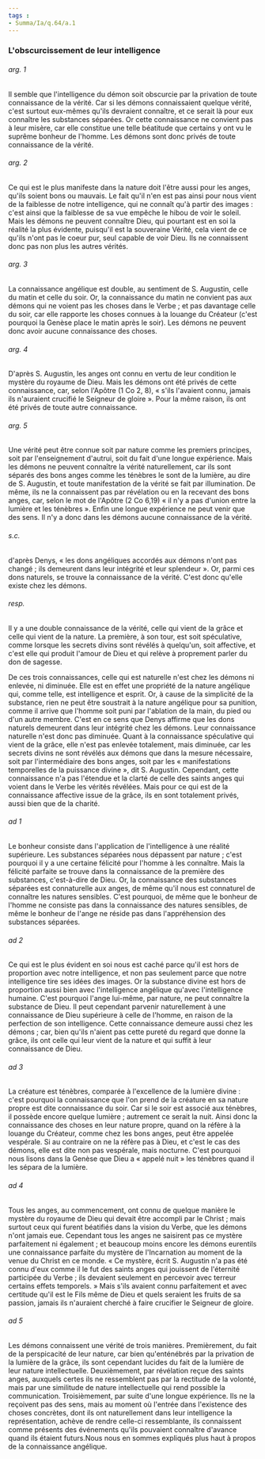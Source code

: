```yaml
---
tags : 
- Summa/Ia/q.64/a.1
---
```


### L'obscurcissement de leur intelligence

###### arg. 1
Il semble que l'intelligence du démon soit obscurcie par la privation de toute connaissance de la vérité. Car si les démons connaissaient quelque vérité, c'est surtout eux-mêmes qu'ils devraient connaître, et ce serait là pour eux connaître les substances séparées. Or cette connaissance ne convient pas à leur misère, car elle constitue une telle béatitude que certains y ont vu le suprême bonheur de l'homme. Les démons sont donc privés de toute connaissance de la vérité. 

###### arg. 2
Ce qui est le plus manifeste dans la nature doit l'être aussi pour les anges, qu'ils soient bons ou mauvais. Le fait qu'il n'en est pas ainsi pour nous vient de la faiblesse de notre intelligence, qui ne connaît qu'à partir des images : c'est ainsi que la faiblesse de sa vue empêche le hibou de voir le soleil. Mais les démons ne peuvent connaître Dieu, qui pourtant est en soi la réalité la plus évidente, puisqu'il est la souveraine Vérité, cela vient de ce qu'ils n'ont pas le coeur pur, seul capable de voir Dieu. Ils ne connaissent donc pas non plus les autres vérités. 

###### arg. 3
La connaissance angélique est double, au sentiment de S. Augustin, celle du matin et celle du soir. Or, la connaissance du matin ne convient pas aux démons qui ne voient pas les choses dans le Verbe ; et pas davantage celle du soir, car elle rapporte les choses connues à la louange du Créateur (c'est pourquoi la Genèse place le matin après le soir). Les démons ne peuvent donc avoir aucune connaissance des choses. 

###### arg. 4
D'après S. Augustin, les anges ont connu en vertu de leur condition le mystère du royaume de Dieu. Mais les démons ont été privés de cette connaissance, car, selon l'Apôtre (1 Co 2, 8), « s'ils l'avaient connu, jamais ils n'auraient crucifié le Seigneur de gloire ». Pour la même raison, ils ont été privés de toute autre connaissance. 

###### arg. 5
Une vérité peut être connue soit par nature comme les premiers principes, soit par l'enseignement d'autrui, soit du fait d'une longue expérience. Mais les démons ne peuvent connaître la vérité naturellement, car ils sont séparés des bons anges comme les ténèbres le sont de la lumière, au dire de S. Augustin, et toute manifestation de la vérité se fait par illumination. De même, ils ne la connaissent pas par révélation ou en la recevant des bons anges, car, selon le mot de l'Apôtre (2 Co 6,19) « il n'y a pas d'union entre la lumière et les ténèbres ». Enfin une longue expérience ne peut venir que des sens. Il n'y a donc dans les démons aucune connaissance de la vérité. 

###### s.c.
d'après Denys, « les dons angéliques accordés aux démons n'ont pas changé ; ils demeurent dans leur intégrité et leur splendeur ». Or, parmi ces dons naturels, se trouve la connaissance de la vérité. C'est donc qu'elle existe chez les démons. 

###### resp.
Il y a une double connaissance de la vérité, celle qui vient de la grâce et celle qui vient de la nature. La première, à son tour, est soit spéculative, comme lorsque les secrets divins sont révélés à quelqu'un, soit affective, et c'est elle qui produit l'amour de Dieu et qui relève à proprement parler du don de sagesse. 

De ces trois connaissances, celle qui est naturelle n'est chez les démons ni enlevée, ni diminuée. Elle est en effet une propriété de la nature angélique qui, comme telle, est intelligence et esprit. Or, à cause de la simplicité de la substance, rien ne peut être soustrait à la nature angélique pour sa punition, comme il arrive que l'homme soit puni par l'ablation de la main, du pied ou d'un autre membre. C'est en ce sens que Denys affirme que les dons naturels demeurent dans leur intégrité chez les démons. Leur connaissance naturelle n'est donc pas diminuée. Quant à la connaissance spéculative qui vient de la grâce, elle n'est pas enlevée totalement, mais diminuée, car les secrets divins ne sont révélés aux démons que dans la mesure nécessaire, soit par l'intermédiaire des bons anges, soit par les « manifestations temporelles de la puissance divine », dit S. Augustin. Cependant, cette connaissance n'a pas l'étendue et la clarté de celle des saints anges qui voient dans le Verbe les vérités révélées. Mais pour ce qui est de la connaissance affective issue de la grâce, ils en sont totalement privés, aussi bien que de la charité. 

###### ad 1
Le bonheur consiste dans l'application de l'intelligence à une réalité supérieure. Les substances séparées nous dépassent par nature ; c'est pourquoi il y a une certaine félicité pour l'homme à les connaître. Mais la félicité parfaite se trouve dans la connaissance de la première des substances, c'est-à-dire de Dieu. Or, la connaissance des substances séparées est connaturelle aux anges, de même qu'il nous est connaturel de connaître les natures sensibles. C'est pourquoi, de même que le bonheur de l'homme ne consiste pas dans la connaissance des natures sensibles, de même le bonheur de l'ange ne réside pas dans l'appréhension des substances séparées. 

###### ad 2
Ce qui est le plus évident en soi nous est caché parce qu'il est hors de proportion avec notre intelligence, et non pas seulement parce que notre intelligence tire ses idées des images. Or la substance divine est hors de proportion aussi bien avec l'intelligence angélique qu'avec l'intelligence humaine. C'est pourquoi l'ange lui-même, par nature, ne peut connaître la substance de Dieu. Il peut cependant parvenir naturellement à une connaissance de Dieu supérieure à celle de l'homme, en raison de la perfection de son intelligence. Cette connaissance demeure aussi chez les démons ; car, bien qu'ils n'aient pas cette pureté du regard que donne la grâce, ils ont celle qui leur vient de la nature et qui suffit à leur connaissance de Dieu. 

###### ad 3
La créature est ténèbres, comparée à l'excellence de la lumière divine : c'est pourquoi la connaissance que l'on prend de la créature en sa nature propre est dite connaissance du soir. Car si le soir est associé aux ténèbres, il possède encore quelque lumière ; autrement ce serait la nuit. Ainsi donc la connaissance des choses en leur nature propre, quand on la réfère à la louange du Créateur, comme chez les bons anges, peut être appelée vespérale. Si au contraire on ne la réfère pas à Dieu, et c'est le cas des démons, elle est dite non pas vespérale, mais nocturne. C'est pourquoi nous lisons dans la Genèse que Dieu a « appelé nuit » les ténèbres quand il les sépara de la lumière. 

###### ad 4
Tous les anges, au commencement, ont connu de quelque manière le mystère du royaume de Dieu qui devait être accompli par le Christ ; mais surtout ceux qui furent béatifiés dans la vision du Verbe, que les démons n'ont jamais eue. Cependant tous les anges ne saisirent pas ce mystère parfaitement ni également ; et beaucoup moins encore les démons eurentils une connaissance parfaite du mystère de l'Incarnation au moment de la venue du Christ en ce monde. « Ce mystère, écrit S. Augustin n'a pas été connu d'eux comme il le fut des saints anges qui jouissent de l'éternité participée du Verbe ; ils devaient seulement en percevoir avec terreur certains effets temporels. » Mais s'ils avaient connu parfaitement et avec certitude qu'il est le Fils même de Dieu et quels seraient les fruits de sa passion, jamais ils n'auraient cherché à faire crucifier le Seigneur de gloire. 

###### ad 5
Les démons connaissent une vérité de trois manières. Premièrement, du fait de la perspicacité de leur nature, car bien qu'enténébrés par la privation de la lumière de la grâce, ils sont cependant lucides du fait de la lumière de leur nature intellectuelle. Deuxièmement, par révélation reçue des saints anges, auxquels certes ils ne ressemblent pas par la rectitude de la volonté, mais par une similitude de nature intellectuelle qui rend possible la communication. Troisièmement, par suite d'une longue expérience. Ils ne la reçoivent pas des sens, mais au moment où l'entrée dans l'existence des choses concrètes, dont ils ont naturellement dans leur intelligence la représentation, achève de rendre celle-ci ressemblante, ils connaissent comme présents des événements qu'ils pouvaient connaître d'avance quand ils étaient futurs.Nous nous en sommes expliqués plus haut à propos de la connaissance angélique. 



